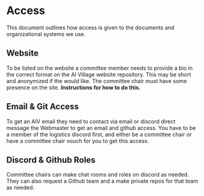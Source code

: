 # Access

This document outlines how access is given to the documents and organizational systems we use.

## Website

To be listed on the website a committee member needs to provide a bio in the correct format on the AI Village website repository. This may be short and anonymized if the would like. The committee chair must have some presence on the site.
**Instructions for how to do this.**

## Email & Git Access

To get an AIV email they need to contact via email or discord direct message the Webmaster to get an email and github access. You have to be a member of the logistics discord first, and either be a committee chair or have a committee chair vouch for you to get this access.

## Discord & Github Roles

Committee chairs can make chat rooms and roles on discord as needed. They can also request a Github team and a make private repos for that team as needed.